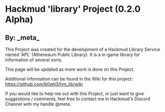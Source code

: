 # Hackmud 'library' Project (0.2.0 Alpha)
## By: \_meta\_
This Project was created for the development of a Hackmud Library Service named 'APL' (Atheneaum Public Library). It is a in-game library for information of several sorts.

This page will be updated as more work is done on this Project.

Additional information can be found in the Wiki for this project: https://github.com/b0wti3/hm_lib/wiki

If you would like to help me out with this Project, or just want to give suggestions / comments, feel free to contact me in Hackmud's Discord Channel with my handle @meta.
